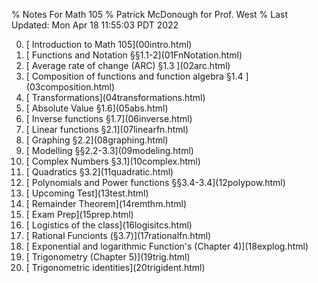 % Notes For Math 105
% Patrick McDonough for Prof. West
% Last Updated: Mon Apr 18 11:55:03 PDT 2022

<ol start=0>

<li> [ Introduction to Math 105](00intro.html)
<li> [ Functions and Notation §§1.1-2](01FnNotation.html)
<li> [ Average rate of change (ARC) §1.3 ](02arc.html)
<li> [ Composition of functions and function algebra §1.4 ](03composition.html)
<li> [ Transformations](04transformations.html)
<li> [ Absolute Value §1.6](05abs.html)
<li> [ Inverse functions §1.7](06inverse.html)
<li> [ Linear functions §2.1](07linearfn.html)
<li> [ Graphing §2.2](08graphing.html)
<li> [ Modelling §§2.2-3.3](09modeling.html)
<li> [ Complex Numbers §3.1](10complex.html)
<li> [ Quadratics §3.2](11quadratic.html)
<li> [ Polynomials and Power functions  §§3.4-3.4](12polypow.html)
<li> [ Upcoming Test](13test.html)
<li> [ Remainder Theorem](14remthm.html)
<li> [ Exam Prep](15prep.html)
<li> [ Logistics of the class](16logisitcs.html)
<li> [ Rational Funcionts (§3.7)](17rationalfn.html)
<li> [ Exponential and logarithmic Function's (Chapter 4)](18explog.html)
<li> [ Trigonometry (Chapter 5)](19trig.html)
<li> [ Trigonometric identities](20trigident.html)

